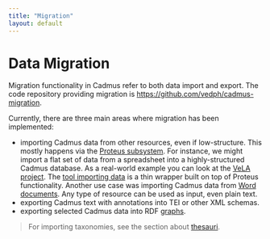 ```yaml
---
title: "Migration" 
layout: default
---
```


# Data Migration

Migration functionality in Cadmus refer to both data import and export. The code repository providing migration is <https://github.com/vedph/cadmus-migration>.

Currently, there are three main areas where migration has been implemented:

- importing Cadmus data from other resources, even if low-structure. This mostly happens via the [Proteus subsystem](https://myrmex.github.io/overview/proteus/). For instance, we might import a flat set of data from a spreadsheet into a highly-structured Cadmus database. As a real-world example you can look at the [VeLA project](https://github.com/vedph/cadmus-vela#original-spreadsheet). The [tool importing data](https://github.com/vedph/cadmus-vela-tool) is a thin wrapper built on top of Proteus functionality. Another use case was importing Cadmus data from [Word documents](https://github.com/vedph/cadmus-bdm-tool). Any type of resource can be used as input, even plain text.
- exporting Cadmus text with annotations into TEI or other XML schemas.
- exporting selected Cadmus data into RDF [graphs](graph/index).

>For importing taxonomies, see the section about [thesauri](../models/thesauri.md#editing-thesauri).
